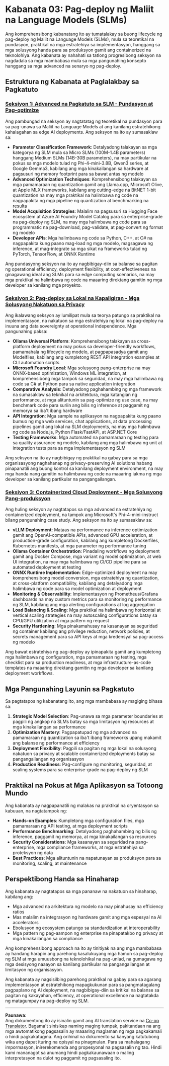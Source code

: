<!--
CO_OP_TRANSLATOR_METADATA:
{
  "original_hash": "6cf75ae5b01949656a3ad41425c7ffe4",
  "translation_date": "2025-09-18T14:53:49+00:00",
  "source_file": "Module03/README.md",
  "language_code": "tl"
}
-->
# Kabanata 03: Pag-deploy ng Maliit na Language Models (SLMs)

Ang komprehensibong kabanatang ito ay tumatalakay sa buong lifecycle ng pag-deploy ng Maliit na Language Models (SLMs), mula sa teoretikal na pundasyon, praktikal na mga estratehiya sa implementasyon, hanggang sa mga solusyong handa para sa produksyon gamit ang containerized na teknolohiya. Ang kabanata ay nahahati sa tatlong progresibong seksyon na nagdadala sa mga mambabasa mula sa mga pangunahing konsepto hanggang sa mga advanced na senaryo ng pag-deploy.

## Estruktura ng Kabanata at Paglalakbay sa Pagkatuto

### **[Seksiyon 1: Advanced na Pagkatuto sa SLM - Pundasyon at Pag-optimize](./01.SLMAdvancedLearning.md)**
Ang pambungad na seksyon ay nagtatatag ng teoretikal na pundasyon para sa pag-unawa sa Maliit na Language Models at ang kanilang estratehikong kahalagahan sa edge AI deployments. Ang seksyon na ito ay sumasaklaw sa:

- **Parameter Classification Framework**: Detalyadong talakayan sa mga kategorya ng SLM mula sa Micro SLMs (100M-1.4B parameters) hanggang Medium SLMs (14B-30B parameters), na may partikular na pokus sa mga modelo tulad ng Phi-4-mini-3.8B, Qwen3 series, at Google Gemma3, kabilang ang mga kinakailangan sa hardware at pagsusuri ng memory footprint para sa bawat antas ng modelo
- **Advanced Optimization Techniques**: Komprehensibong talakayan sa mga pamamaraan ng quantization gamit ang Llama.cpp, Microsoft Olive, at Apple MLX frameworks, kabilang ang cutting-edge na BitNET 1-bit quantization na may mga praktikal na halimbawa ng code na nagpapakita ng mga pipeline ng quantization at benchmarking na resulta
- **Model Acquisition Strategies**: Malalim na pagsusuri sa Hugging Face ecosystem at Azure AI Foundry Model Catalog para sa enterprise-grade na pag-deploy ng SLM, na may mga halimbawa ng code para sa programmatic na pag-download, pag-validate, at pag-convert ng format ng modelo
- **Developer APIs**: Mga halimbawa ng code sa Python, C++, at C# na nagpapakita kung paano mag-load ng mga modelo, magsagawa ng inference, at mag-integrate sa mga sikat na frameworks tulad ng PyTorch, TensorFlow, at ONNX Runtime

Ang pundasyong seksyon na ito ay nagbibigay-diin sa balanse sa pagitan ng operational efficiency, deployment flexibility, at cost-effectiveness na ginagawang ideal ang SLMs para sa edge computing scenarios, na may mga praktikal na halimbawa ng code na maaaring direktang gamitin ng mga developer sa kanilang mga proyekto.

### **[Seksiyon 2: Pag-deploy sa Lokal na Kapaligiran - Mga Solusyong Nakatuon sa Privacy](./02.DeployingSLMinLocalEnv.md)**
Ang ikalawang seksyon ay lumilipat mula sa teorya patungo sa praktikal na implementasyon, na nakatuon sa mga estratehiya ng lokal na pag-deploy na inuuna ang data sovereignty at operational independence. Mga pangunahing paksa:

- **Ollama Universal Platform**: Komprehensibong talakayan sa cross-platform deployment na may pokus sa developer-friendly workflows, pamamahala ng lifecycle ng modelo, at pagpapasadya gamit ang Modelfiles, kabilang ang kumpletong REST API integration examples at CLI automation scripts
- **Microsoft Foundry Local**: Mga solusyong pang-enterprise na may ONNX-based optimization, Windows ML integration, at komprehensibong mga tampok sa seguridad, na may mga halimbawa ng code sa C# at Python para sa native application integration
- **Comparative Analysis**: Detalyadong paghahambing ng mga framework na sumasaklaw sa teknikal na arkitektura, mga katangian ng performance, at mga alituntunin sa pag-optimize ng use case, na may benchmark code para suriin ang bilis ng inference at paggamit ng memorya sa iba't ibang hardware
- **API Integration**: Mga sample na aplikasyon na nagpapakita kung paano bumuo ng mga web services, chat applications, at data processing pipelines gamit ang lokal na SLM deployments, na may mga halimbawa ng code sa Node.js, Python Flask/FastAPI, at ASP.NET Core
- **Testing Frameworks**: Mga automated na pamamaraan ng testing para sa quality assurance ng modelo, kabilang ang mga halimbawa ng unit at integration tests para sa mga implementasyon ng SLM

Ang seksyon na ito ay nagbibigay ng praktikal na gabay para sa mga organisasyong naghahanap ng privacy-preserving AI solutions habang pinapanatili ang buong kontrol sa kanilang deployment environment, na may mga handa nang gamitin na halimbawa ng code na maaaring iakma ng mga developer sa kanilang partikular na pangangailangan.

### **[Seksiyon 3: Containerized Cloud Deployment - Mga Solusyong Pang-produksyon](./03.DeployingSLMinCloud.md)**
Ang huling seksyon ay nagtatapos sa mga advanced na estratehiya ng containerized deployment, na tampok ang Microsoft's Phi-4-mini-instruct bilang pangunahing case study. Ang seksyon na ito ay sumasaklaw sa:

- **vLLM Deployment**: Mataas na performance na inference optimization gamit ang OpenAI-compatible APIs, advanced GPU acceleration, at production-grade configuration, kabilang ang kumpletong Dockerfiles, Kubernetes manifests, at mga parameter ng performance tuning
- **Ollama Container Orchestration**: Pinadaling workflows ng deployment gamit ang Docker Compose, mga variant ng model optimization, at web UI integration, na may mga halimbawa ng CI/CD pipeline para sa automated deployment at testing
- **ONNX Runtime Implementation**: Edge-optimized deployment na may komprehensibong model conversion, mga estratehiya ng quantization, at cross-platform compatibility, kabilang ang detalyadong mga halimbawa ng code para sa model optimization at deployment
- **Monitoring & Observability**: Implementasyon ng Prometheus/Grafana dashboards na may custom metrics para sa monitoring ng performance ng SLM, kabilang ang mga alerting configurations at log aggregation
- **Load Balancing & Scaling**: Mga praktikal na halimbawa ng horizontal at vertical scaling strategies na may autoscaling configurations batay sa CPU/GPU utilization at mga pattern ng request
- **Security Hardening**: Mga pinakamahusay na kasanayan sa seguridad ng container kabilang ang privilege reduction, network policies, at secrets management para sa API keys at mga kredensyal sa pag-access ng modelo

Ang bawat estratehiya ng pag-deploy ay ipinapakita gamit ang kumpletong mga halimbawa ng configuration, mga pamamaraan ng testing, mga checklist para sa production readiness, at mga infrastructure-as-code templates na maaaring direktang gamitin ng mga developer sa kanilang deployment workflows.

## Mga Pangunahing Layunin sa Pagkatuto

Sa pagtatapos ng kabanatang ito, ang mga mambabasa ay magiging bihasa sa:

1. **Strategic Model Selection**: Pag-unawa sa mga parameter boundaries at pagpili ng angkop na SLMs batay sa mga limitasyon ng resources at mga kinakailangan sa performance
2. **Optimization Mastery**: Pagpapatupad ng mga advanced na pamamaraan ng quantization sa iba't ibang frameworks upang makamit ang balanse ng performance at efficiency
3. **Deployment Flexibility**: Pagpili sa pagitan ng mga lokal na solusyong nakatuon sa privacy at scalable containerized deployments batay sa pangangailangan ng organisasyon
4. **Production Readiness**: Pag-configure ng monitoring, seguridad, at scaling systems para sa enterprise-grade na pag-deploy ng SLM

## Praktikal na Pokus at Mga Aplikasyon sa Totoong Mundo

Ang kabanata ay nagpapanatili ng malakas na praktikal na oryentasyon sa kabuuan, na nagtatampok ng:

- **Hands-on Examples**: Kumpletong mga configuration files, mga pamamaraan ng API testing, at mga deployment scripts
- **Performance Benchmarking**: Detalyadong paghahambing ng bilis ng inference, paggamit ng memorya, at mga kinakailangan sa resources
- **Security Considerations**: Mga kasanayan sa seguridad na pang-enterprise, mga compliance frameworks, at mga estratehiya sa proteksyon ng data
- **Best Practices**: Mga alituntunin na napatunayan sa produksyon para sa monitoring, scaling, at maintenance

## Perspektibong Handa sa Hinaharap

Ang kabanata ay nagtatapos sa mga pananaw na nakatuon sa hinaharap, kabilang ang:

- Mga advanced na arkitektura ng modelo na may pinahusay na efficiency ratios
- Mas malalim na integrasyon ng hardware gamit ang mga espesyal na AI accelerators
- Ebolusyon ng ecosystem patungo sa standardization at interoperability
- Mga pattern ng pag-aampon ng enterprise na pinapatakbo ng privacy at mga kinakailangan sa compliance

Ang komprehensibong approach na ito ay tinitiyak na ang mga mambabasa ay handang harapin ang parehong kasalukuyang mga hamon sa pag-deploy ng SLM at mga umuusbong na teknolohikal na pag-unlad, na gumagawa ng mga desisyong naaayon sa kanilang partikular na pangangailangan at limitasyon ng organisasyon.

Ang kabanata ay nagsisilbing parehong praktikal na gabay para sa agarang implementasyon at estratehikong mapagkukunan para sa pangmatagalang pagpaplano ng AI deployment, na nagbibigay-diin sa kritikal na balanse sa pagitan ng kakayahan, efficiency, at operational excellence na nagtatakda ng matagumpay na pag-deploy ng SLM.

---

**Paunawa**:  
Ang dokumentong ito ay isinalin gamit ang AI translation service na [Co-op Translator](https://github.com/Azure/co-op-translator). Bagama't sinisikap naming maging tumpak, pakitandaan na ang mga awtomatikong pagsasalin ay maaaring maglaman ng mga pagkakamali o hindi pagkakatugma. Ang orihinal na dokumento sa kanyang katutubong wika ang dapat ituring na opisyal na pinagmulan. Para sa mahalagang impormasyon, inirerekomenda ang propesyonal na pagsasalin ng tao. Hindi kami mananagot sa anumang hindi pagkakaunawaan o maling interpretasyon na dulot ng paggamit ng pagsasaling ito.